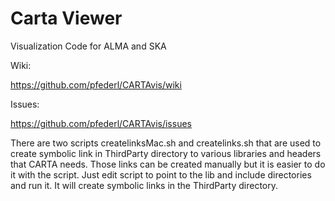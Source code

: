 Carta Viewer
=======

Visualization Code for ALMA and SKA


Wiki:

https://github.com/pfederl/CARTAvis/wiki

Issues:

https://github.com/pfederl/CARTAvis/issues


There are two scripts createlinksMac.sh and createlinks.sh that are used to create symbolic link in 
ThirdParty directory to various libraries and headers that CARTA needs.
Those links can be created manually but it is easier to do it with the script. Just edit script to point to the 
lib and include directories and run it. It will create symbolic links in the ThirdParty directory.
